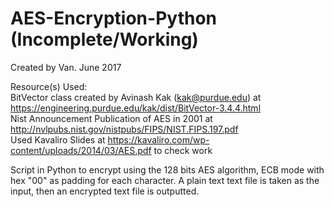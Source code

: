 # AES-Encryption-Python (Incomplete/Working)

Created by Van. June 2017 </br>

Resource(s) Used: </br>
BitVector class created by Avinash Kak (kak@purdue.edu) at https://engineering.purdue.edu/kak/dist/BitVector-3.4.4.html </br>
Nist Announcement Publication of AES in 2001 at http://nvlpubs.nist.gov/nistpubs/FIPS/NIST.FIPS.197.pdf </br>
Used Kavaliro Slides at https://kavaliro.com/wp-content/uploads/2014/03/AES.pdf to check work </br>

Script in Python to encrypt using the 128 bits AES algorithm, ECB mode with hex "00" as padding for each character. A plain text text file is taken as the input, then an encrypted text file is outputted.</br>
